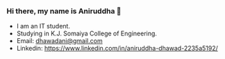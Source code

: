 ### Hi there, my name is Aniruddha 👋
- I am an IT student.
- Studying in K.J. Somaiya College of Engineering.
- Email: dhawadani@gmail.com
- Linkedin: https://www.linkedin.com/in/aniruddha-dhawad-2235a5192/




<!--
**Aniruddha124/Aniruddha124** is a ✨ _special_ ✨ repository because its `README.md` (this file) appears on your GitHub profile.

Here are some ideas to get you started:

- 🔭 I’m currently working on ...
- 🌱 I’m currently learning ...
- 👯 I’m looking to collaborate on ...
- 🤔 I’m looking for help with ...
- 💬 Ask me about ...
- 📫 How to reach me: ...
- 😄 Pronouns: ...
- ⚡ Fun fact: ..
-->
